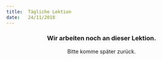 ```yaml
---
title:  Tägliche Lektion
date:   24/11/2018
---
```


### <center>Wir arbeiten noch an dieser Lektion.</center>
<center>Bitte komme später zurück.</center>